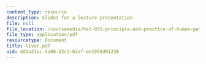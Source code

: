 ```yaml
---
content_type: resource
description: Slides for a lecture presentation.
file: null
file_location: /coursemedia/hst-035-principle-and-practice-of-human-pathology-spring-2003/dd4a31ac5a8622c362afee1950d91238_liver.pdf
file_type: application/pdf
resourcetype: Document
title: liver.pdf
uid: dd4a31ac-5a86-22c3-62af-ee1950d91238
---
```

